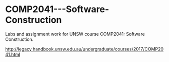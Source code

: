 # COMP2041---Software-Construction
 Labs and assignment work for UNSW course COMP2041: Software Construction.
 
 http://legacy.handbook.unsw.edu.au/undergraduate/courses/2017/COMP2041.html
